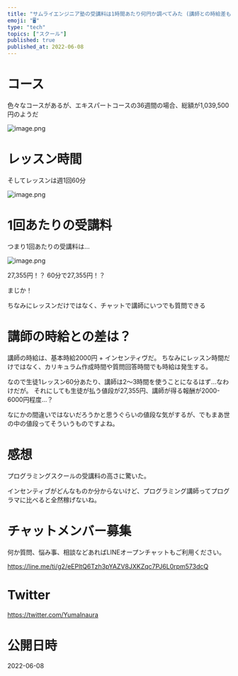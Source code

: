 ```yaml
---
title: "サムライエンジニア塾の受講料は1時間あたり何円か調べてみた (講師との時給差も)"
emoji: "🖥"
type: "tech"
topics: ["スクール"]
published: true
published_at: 2022-06-08
---
```


# コース

色々なコースがあるが、エキスパートコースの36週間の場合、総額が1,039,500円のようだ

![image.png](https://qiita-image-store.s3.ap-northeast-1.amazonaws.com/0/89618/4a6e316c-3e30-781d-eb8a-7a082c09b2e4.png)

# レッスン時間

そしてレッスンは週1回60分

![image.png](https://qiita-image-store.s3.ap-northeast-1.amazonaws.com/0/89618/4586951d-1a47-0ac0-24d1-7dcb09cdc99b.png)

# 1回あたりの受講料

つまり1回あたりの受講料は…

![image.png](https://qiita-image-store.s3.ap-northeast-1.amazonaws.com/0/89618/2abac0de-57d2-4d21-a175-98282b92a0c3.png)


27,355円！？
60分で27,355円！？

まじか！

ちなみにレッスンだけではなく、チャットで講師にいつでも質問できる

# 講師の時給との差は？

講師の時給は、基本時給2000円 + インセンティヴだ。
ちなみにレッスン時間だけではなく、カリキュラム作成時間や質問回答時間でも時給は発生する。

なので生徒1レッスン60分あたり、講師は2〜3時間を使うことになるはず…なわけだが。
それにしても生徒が払う値段が27,355円、講師が得る報酬が2000-6000円程度…？

なにかの間違いではないだろうかと思うぐらいの値段な気がするが、でもまあ世の中の値段ってそういうものですよね。


# 感想

プログラミングスクールの受講料の高さに驚いた。

インセンティブがどんなものか分からないけど、プログラミング講師ってプログラマに比べると全然稼げないね。

<!-- Update From Qiita API -->

# チャットメンバー募集


何か質問、悩み事、相談などあればLINEオープンチャットもご利用ください。

https://line.me/ti/g2/eEPltQ6Tzh3pYAZV8JXKZqc7PJ6L0rpm573dcQ





# Twitter


https://twitter.com/YumaInaura


<!-- Update From Qiita API -->



# 公開日時

2022-06-08
